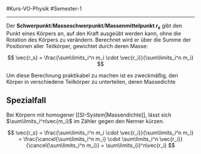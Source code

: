 #Kurs-VO-Physik #Semester-1

---

Der **Schwerpunkt**/**Masseschwerpunkt**/**Massenmittelpunkt $r_s$** gibt den Punkt eines Körpers an, auf den Kraft ausgeübt werden kann, ohne die Rotation des Körpers zu verändern. Berechnet wird er über die Summe der Positionen aller Teilkörper, gewichtet durch deren Masse:

$$
\vec{r_s} = \frac{\sum\limits_i^n m_i \cdot \vec{r_i}}{\sum\limits_i^n m_i}
$$

Um diese Berechnung praktikabel zu machen ist es zweckmäßig, den Körper in verschiedene Teilkörper zu unterteilen, deren Massedichte

## Spezialfall

Bei Körpern mit homogener [[SI-System|Massendichte]], lässt sich $\sum\limits_i^n\vec{m_i}$ im Zähler gegen den Nenner kürzen.

$$
\vec{r_s} =
\frac{\sum\limits_i^n m_i \cdot \vec{r_i}}{\sum\limits_i^n m_i} =
\frac{\cancel{\sum\limits_i^n m_i} \cdot \sum\limits_i^n \vec{r_i}}{\cancel{\sum\limits_i^n m_i}} =
\sum\limits_{i}^n\vec{r_i}
$$